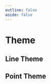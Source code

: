 ```yaml
---
outline: false
aside: false
---
```


# Theme

## Line Theme

<demo vue="ThemeLineDemo.vue"
 :vueFiles="['ThemeLineDemo.vue']"/>

## Point Theme

<demo vue="ThemePointDemo.vue"
 :vueFiles="['ThemePointDemo.vue']"/>

<br/>

<!-- @include: ../api/api.md -->
